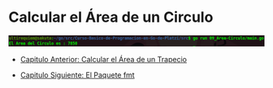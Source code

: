# Calcular el Área de un Circulo
<div align="center">
<a href="https://youtu.be/gkcZwjUW4_4"><img src="./../../img/09-min.png"/></a>
</div>

- [Capitulo Anterior: Calcular el Área de un Trapecio](./../08_Area-Trapecio)                                                                 

- [Capitulo Siguiente: El Paquete fmt](./../10_Paquete-FMT)